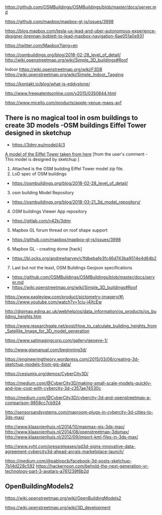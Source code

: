

https://github.com/OSMBuildings/OSMBuildings/blob/master/docs/server.md

https://github.com/mapbox/mapbox-gl-js/issues/3998

https://blog.mapbox.com/tesla-ux-lead-and-uber-autonomous-experience-designer-brennan-boblett-to-lead-mapbox-navigation-6ae051a0e931

https://twitter.com/Mapbox?lang=en


https://osmbuildings.org/blog/2018-02-28_level_of_detail/
http://wiki.openstreetmap.org/wiki/Simple_3D_buildings#Roof


Indoor
https://wiki.openstreetmap.org/wiki/F3DB
https://wiki.openstreetmap.org/wiki/Simple_Indoor_Tagging


https://kontakt.io/blog/what-is-eddystone/

http://www.freepatentsonline.com/y2015/0350844.html

https://www.micello.com/products/apple-venue-maps-avf


## There is no magical tool in osm buildings to create 3D models -OSM buildings Eiffel Tower designed in sketchup

* https://3dmr.eu/model/4/3

[A model of the Eiffel Tower taken from here](https://www.blendswap.com/blends/view/67944)
[from the user's comment -  This model is designed by sketchup ]

1. Attached is the OSM building Eiffel Tower model zip file.
2. LoD spec of OSM buildings
  - https://osmbuildings.org/blog/2018-02-28_level_of_detail/
3. osm building Model Repository
  - https://osmbuildings.org/blog/2018-03-21_3d_model_repository/
4. OSM buildings Viewer App repository
  - https://gitlab.com/n42k/3dmr
5. Mapbox GL forum thread on roof shape support
  - https://github.com/mapbox/mapbox-gl-js/issues/3998
6. Mapbox GL - creating dome [hack]
  - https://bl.ocks.org/andrewharvey/c1fdbebafe3fc46d743ba9514e4d64b2
7. Last but not the least, OSM Buildings Geojson specifications
  - https://github.com/OSMBuildings/OSMBuildings/blob/master/docs/server.md
  - https://wiki.openstreetmap.org/wiki/Simple_3D_buildings#Roof

https://www.eagleview.com/product/pictometry-imagery/#\
https://www.youtube.com/watch?v=1cju-i4XcEw

http://digimap.edina.ac.uk/webhelp/os/data_information/os_products/os_building_heights.htm

https://www.researchgate.net/post/How_to_calculate_building_heights_from_Satellite_Image_for_3D_model_generation

https://www.satimagingcorp.com/gallery/geoeye-1/

http://www.gismanual.com/beginning3d/

https://engineeringtheory.wordpress.com/2015/03/06/creating-3d-sketchup-models-from-gis-data/

https://cesiumjs.org/demos/CyberCity3D/

https://medium.com/@CyberCity3D/making-small-scale-models-quickly-and-low-cost-with-cybercity-3d-c357ae74530c

https://medium.com/@CyberCity3D/cybercity-3d-and-openstreetmap-a-comparison-9858cc7cb924

http://sensorsandsystems.com/maproom-plugs-in-cybercity-3d-cities-to-3ds-max/

http://www.klaasnienhuis.nl/2014/10/mapmax-gis-3ds-max/
http://www.klaasnienhuis.nl/2014/08/openstreetmap-3dsmax/
http://www.klaasnienhuis.nl/2012/09/import-kml-files-in-3ds-max/

http://www.xyht.com/pressreleases/gd3d-signs-innovative-data-agreement-cybercity3d-ahead-arcgis-marketplace-launch/

https://medium.com/@pablopcb/facebook-3d-posts-sketchup-7b14d228c592
https://hackernoon.com/behold-the-next-generation-vr-technology-part-3-avatars-a761239f6b2d

## OpenBuildingModels2
https://wiki.openstreetmap.org/wiki/OpenBuildingModels2

https://wiki.openstreetmap.org/wiki/3D_development

